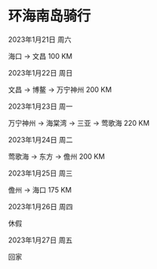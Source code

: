 # 环海南岛骑行

2023年1月21日 周六

海口 -> 文昌 100 KM



2023年1月22日 周日

文昌 -> 博鳌 ->  万宁神州 200 KM



2023年1月23日 周一

万宁神州 -> 海棠湾 -> 三亚 -> 莺歌海 220 KM



2023年1月24日 周二

莺歌海 -> 东方 -> 儋州 200 KM



2023年1月25日 周三

儋州 -> 海口 175 KM



2023年1月26日 周四

休假



2023年1月27日 周五

回家

